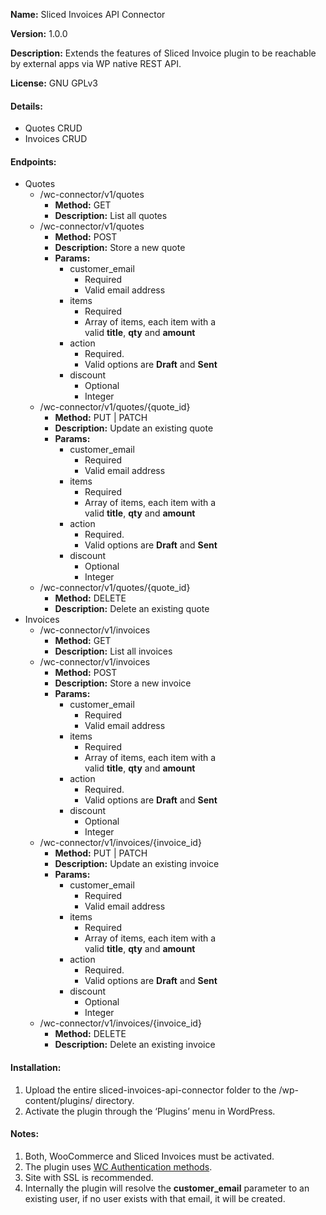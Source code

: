 **Name:** Sliced Invoices API Connector

**Version:** 1.0.0

**Description:** Extends the features of Sliced Invoice plugin to be reachable by external apps via WP native REST API.

**License:** GNU GPLv3

#### Details:
*   Quotes CRUD
*   Invoices CRUD

#### Endpoints:
*   Quotes
    *   /wc-connector/v1/quotes
        *   **Method:** GET
        *   **Description:** List all quotes
    *   /wc-connector/v1/quotes
        *   **Method:** POST
        *   **Description:** Store a new quote
        *   **Params:**
            *   customer_email
                *   Required
                *   Valid email address
            *   items
                *   Required
                *   Array of items, each item with a valid **title**, **qty** and **amount**
            *   action
                *   Required.
                *   Valid options are **Draft** and **Sent**
            *   discount
                *   Optional
                *   Integer
    *   /wc-connector/v1/quotes/{quote_id}
        *   **Method:** PUT | PATCH
        *   **Description:** Update an existing quote
        *   **Params:**
            *   customer_email
                *   Required
                *   Valid email address
            *   items
                *   Required
                *   Array of items, each item with a valid **title**, **qty** and **amount**
            *   action
                *   Required.
                *   Valid options are **Draft** and **Sent**
            *   discount
                *   Optional
                *   Integer
    *   /wc-connector/v1/quotes/{quote_id}
        *   **Method:** DELETE
        *   **Description:** Delete an existing quote
*   Invoices
    *   /wc-connector/v1/invoices
        *   **Method:** GET
        *   **Description:** List all invoices
    *   /wc-connector/v1/invoices
        *   **Method:** POST
        *   **Description:** Store a new invoice
        *   **Params:**
            *   customer_email
                *   Required
                *   Valid email address
            *   items
                *   Required
                *   Array of items, each item with a valid **title**, **qty** and **amount**
            *   action
                *   Required.
                *   Valid options are **Draft** and **Sent**
            *   discount
                *   Optional
                *   Integer
    *   /wc-connector/v1/invoices/{invoice_id}
        *   **Method:** PUT | PATCH
        *   **Description:** Update an existing invoice
        *   **Params:**
            *   customer_email
                *   Required
                *   Valid email address
            *   items
                *   Required
                *   Array of items, each item with a valid **title**, **qty** and **amount**
            *   action
                *   Required.
                *   Valid options are **Draft** and **Sent**
            *   discount
                *   Optional
                *   Integer
    *   /wc-connector/v1/invoices/{invoice_id}
        *   **Method:** DELETE
        *   **Description:** Delete an existing invoice

#### Installation:

1.  Upload the entire sliced-invoices-api-connector folder to the /wp-content/plugins/ directory.
2.  Activate the plugin through the ‘Plugins’ menu in WordPress.

#### Notes:

1.  Both, WooCommerce and Sliced Invoices must be activated.
1.  The plugin uses [WC Authentication methods](https://woocommerce.github.io/woocommerce-rest-api-docs/#authentication).
1.  Site with SSL is recommended.
1.  Internally the plugin will resolve the **customer_email** parameter to an existing user, if no user exists with that email, it will be created.
